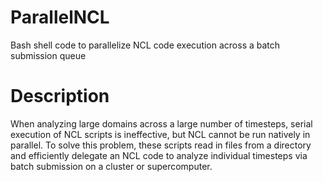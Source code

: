 # ParallelNCL
Bash shell code to parallelize NCL code execution across a batch submission queue

# Description
When analyzing large domains across a large number of timesteps, serial execution of NCL scripts is ineffective, but NCL cannot be run natively in parallel. To solve this problem, these scripts read in files from a directory and efficiently delegate an NCL code to analyze individual timesteps via batch submission on a cluster or supercomputer. 
